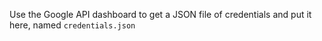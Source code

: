 Use the Google API dashboard to get a JSON file of credentials and put it 
here, named `credentials.json`
